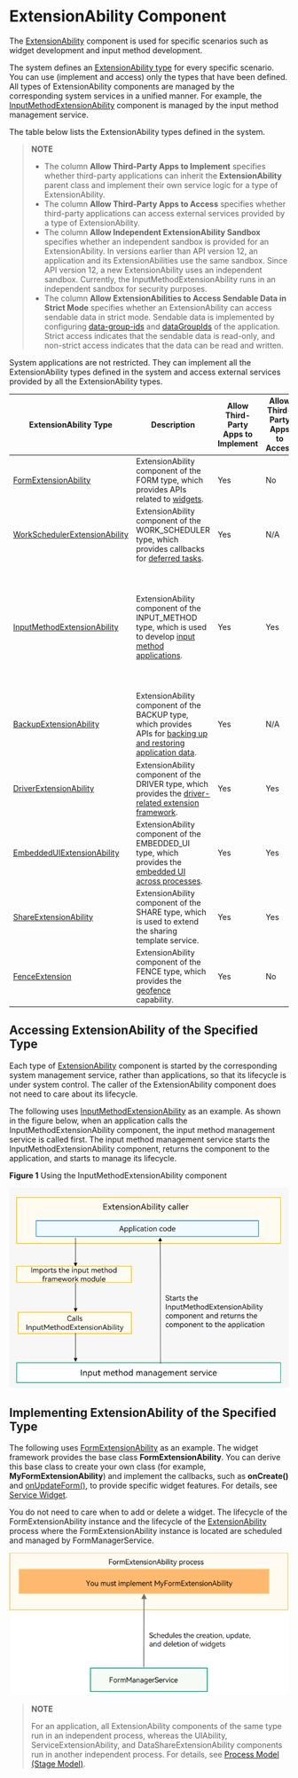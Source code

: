 # ExtensionAbility Component


The [ExtensionAbility](../reference/apis-ability-kit/js-apis-app-ability-extensionAbility.md) component is used for specific scenarios such as widget development and input method development.


The system defines an [ExtensionAbility type](../reference/apis-ability-kit/js-apis-bundleManager.md#extensionabilitytype) for every specific scenario. You can use (implement and access) only the types that have been defined. All types of ExtensionAbility components are managed by the corresponding system services in a unified manner. For example, the [InputMethodExtensionAbility](../reference/apis-ime-kit/js-apis-inputmethod-extension-ability.md) component is managed by the input method management service.

The table below lists the ExtensionAbility types defined in the system.

> **NOTE**
> 
> - The column **Allow Third-Party Apps to Implement** specifies whether third-party applications can inherit the **ExtensionAbility** parent class and implement their own service logic for a type of ExtensionAbility.
> - The column **Allow Third-Party Apps to Access** specifies whether third-party applications can access external services provided by a type of ExtensionAbility.
> - The column **Allow Independent ExtensionAbility Sandbox** specifies whether an independent sandbox is provided for an ExtensionAbility. In versions earlier than API version 12, an application and its ExtensionAbilities use the same sandbox. Since API version 12, a new ExtensionAbility uses an independent sandbox. Currently, the InputMethodExtensionAbility runs in an independent sandbox for security purposes.
> - The column **Allow ExtensionAbilities to Access Sendable Data in Strict Mode** specifies whether an ExtensionAbility can access sendable data in strict mode. Sendable data is implemented by configuring <!--Del-->[<!--DelEnd-->data-group-ids<!--Del-->](../security/app-provision-structure.md#bundle-info) and [dataGroupIds](../quick-start/module-configuration-file.md#extensionabilities) of the application. Strict access indicates that the sendable data is read-only, and non-strict access indicates that the data can be read and written.


System applications are not restricted. They can implement all the ExtensionAbility types defined in the system and access external services provided by all the ExtensionAbility types.

| ExtensionAbility Type                | Description| Allow Third-Party Apps to Implement                 | Allow Third-Party Apps to Access                                                | Allow Independent ExtensionAbility Sandbox                 | Allow ExtensionAbilities to Access Sendable Data in Strict Mode                 |
| ------------------------ | -------- | ------------------------------------------------------------ | ------------------------------------------------------------ | ------------------------------------------------------------ | ------------------------------------------------------------ | 
 | [FormExtensionAbility](../reference/apis-form-kit/js-apis-app-form-formExtensionAbility.md)                 | ExtensionAbility component of the FORM type, which provides APIs related to [widgets](../form/formkit-overview.md).     | Yes| No| No| In non-strict mode, sendable data can be read and written.|
| [WorkSchedulerExtensionAbility](../reference/apis-backgroundtasks-kit/js-apis-WorkSchedulerExtensionAbility.md) | ExtensionAbility component of the WORK_SCHEDULER type, which provides callbacks for [deferred tasks](../task-management/work-scheduler.md).     | Yes| N/A| No| In non-strict mode, sendable data can be read and written.|
| [InputMethodExtensionAbility](../reference/apis-ime-kit/js-apis-inputmethod-extension-ability.md) | ExtensionAbility component of the INPUT_METHOD type, which is used to develop [input method applications](../inputmethod/ime-kit-intro.md).     | Yes| Yes| Yes| If full mode is enabled in input method management (in non-strict mode), sendable data can be read and written. If full mode is not enabled (in strict mode), sendable data can be read only.|
| [BackupExtensionAbility](../reference/apis-core-file-kit/js-apis-application-backupExtensionAbility.md) | ExtensionAbility component of the BACKUP type, which provides APIs for [backing up and restoring application data](../file-management/app-file-backup-overview.md).     | Yes| N/A| No| In non-strict mode, sendable data can be read and written.|
| [DriverExtensionAbility](../reference/apis-driverdevelopment-kit/js-apis-app-ability-driverExtensionAbility.md)            | ExtensionAbility component of the DRIVER type, which provides the [driver-related extension framework](../device/driver/driverextensionability.md).     | Yes| Yes| No| In non-strict mode, sendable data can be read and written.|
| [EmbeddedUIExtensionAbility](../reference/apis-ability-kit/js-apis-app-ability-embeddedUIExtensionAbility.md) | ExtensionAbility component of the EMBEDDED_UI type, which provides the [embedded UI across processes](embeddeduiextensionability.md).| Yes| Yes| No| In non-strict mode, sendable data can be read and written.|
| [ShareExtensionAbility](../reference/apis-ability-kit/js-apis-app-ability-shareExtensionAbility.md) | ExtensionAbility component of the SHARE type, which is used to extend the sharing template service.| Yes| Yes| No| In non-strict mode, sendable data can be read and written.|
| [FenceExtension](../reference/apis-location-kit/js-apis-app-ability-FenceExtensionAbility.md) | ExtensionAbility component of the FENCE type, which provides the [geofence](../device/location/fenceExtensionAbility.md) capability.| Yes| No| No| In non-strict mode, sendable data can be read and written.|



## Accessing ExtensionAbility of the Specified Type

Each type of [ExtensionAbility](../reference/apis-ability-kit/js-apis-app-ability-extensionAbility.md) component is started by the corresponding system management service, rather than applications, so that its lifecycle is under system control. The caller of the ExtensionAbility component does not need to care about its lifecycle.

The following uses [InputMethodExtensionAbility](../reference/apis-ime-kit/js-apis-inputmethod-extension-ability.md) as an example. As shown in the figure below, when an application calls the InputMethodExtensionAbility component, the input method management service is called first. The input method management service starts the InputMethodExtensionAbility component, returns the component to the application, and starts to manage its lifecycle.

**Figure 1** Using the InputMethodExtensionAbility component

![ExtensionAbility-start](figures/ExtensionAbility-start.png)


## Implementing ExtensionAbility of the Specified Type

The following uses [FormExtensionAbility](../reference/apis-form-kit/js-apis-app-form-formExtensionAbility.md) as an example. The widget framework provides the base class **FormExtensionAbility**. You can derive this base class to create your own class (for example, **MyFormExtensionAbility**) and implement the callbacks, such as **onCreate()** and [onUpdateForm()](../reference/apis-form-kit/js-apis-app-form-formExtensionAbility.md#onupdateform), to provide specific widget features. For details, see [Service Widget](../form/formkit-overview.md).

You do not need to care when to add or delete a widget. The lifecycle of the FormExtensionAbility instance and the lifecycle of the [ExtensionAbility](../reference/apis-ability-kit/js-apis-app-ability-extensionAbility.md) process where the FormExtensionAbility instance is located are scheduled and managed by FormManagerService.

![form_extension](figures/form_extension.png)


> **NOTE**
>
> For an application, all ExtensionAbility components of the same type run in an independent process, whereas the UIAbility, ServiceExtensionAbility, and DataShareExtensionAbility components run in another independent process. For details, see [Process Model (Stage Model)](process-model-stage.md).
